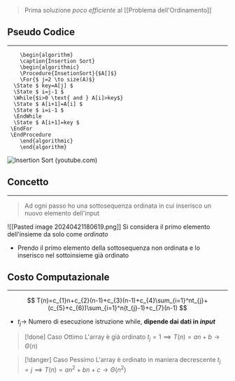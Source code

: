 >Prima soluzione *poco efficiente* al [[Problema dell'Ordinamento]]
## Pseudo Codice
---
```pseudo
	\begin{algorithm}
	\caption{Insertion Sort}
	\begin{algorithmic}
	\Procedure{InsetionSort}{$A[]$}
	\For{$ j=2 \to size(A)$}
  \State $ key=A[j] $
  \State $ i=j-1 $
  \While{$i>0 \text{ and } A[i]>key$}
  \State $ A[i+1]=A[i] $
  \State $ i=i-1 $
  \EndWhile
  \State $ A[i+1]=key $
 \EndFor
 \EndProcedure
	\end{algorithmic}
	\end{algorithm}
```
![Insertion Sort (youtube.com)](https://www.youtube.com/watch?v=8oJS1BMKE64)
## Concetto
---
>Ad ogni passo ho una sottosequenza ordinata in cui inserisco un nuovo elemento dell'input

![[Pasted image 20240421180619.png]]
Si considera il primo elemento dell'insieme da solo come *ordinato*
- Prendo il primo elemento della sottosequenza non ordinata e lo inserisco nel sottoinsieme già ordinato

## Costo Computazionale
---
$$
T(n)=c_{1}n+c_{2}(n-1)+c_{3}(n-1)+c_{4}\sum_{i=1}^nt_{j}+(c_{5}+c_{6})\sum_{i=1}^n(t_{j}-1)+c_{7}(n-1)
$$
- $t_{j}\to$ Numero di esecuzione istruzione while, **dipende dai dati in *input***

>[!done] Caso Ottimo
>L'array è già ordinato
>$t_{j}=1 \implies T(n)=an+b\to \Theta(n)$ 
>

>[!danger] Caso Pessimo
>L'array è ordinato in maniera decrescente
>$t_{j}=j \implies T(n)=an^2+bn+c\to \Theta(n^2)$

